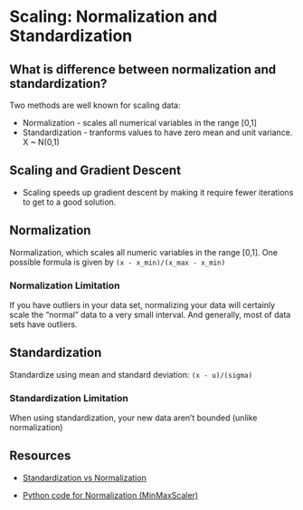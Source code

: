 # Scaling:  Normalization and Standardization

## What is difference between normalization and standardization?

Two methods are well known for scaling data:
 * Normalization - scales all numerical variables in the range [0,1]
 * Standardization - tranforms values to have zero mean and unit variance.  X ~ N(0,1)

## Scaling and Gradient Descent
- Scaling speeds up gradient descent by making it require fewer iterations to get to a good solution.

## Normalization
Normalization, which scales all numeric variables in the range [0,1]. One possible formula is given by `(x - x_min)/(x_max - x_min)`

### Normalization Limitation
If you have outliers in your data set, normalizing your data will certainly scale the “normal” data to a very small interval. And generally, most of data sets have outliers.


## Standardization
Standardize using mean and standard deviation:  `(x - u)/(sigma)`

### Standardization Limitation
When using standardization, your new data aren’t bounded (unlike normalization)




## Resources
- [Standardization vs Normalization](http://www.dataminingblog.com/standardization-vs-normalization/)

- [Python code for Normalization (MinMaxScaler)](http://scikit-learn.org/stable/modules/preprocessing.html)
